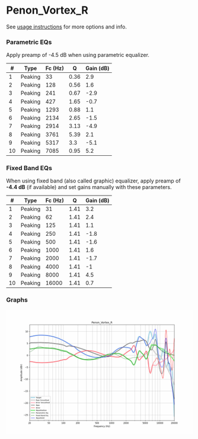 # Penon_Vortex_R
See [usage instructions](https://github.com/jaakkopasanen/AutoEq#usage) for more options and info.

### Parametric EQs
Apply preamp of -4.5 dB when using parametric equalizer.

|   # | Type    |   Fc (Hz) |    Q |   Gain (dB) |
|-----|---------|-----------|------|-------------|
|   1 | Peaking |        33 | 0.36 |         2.9 |
|   2 | Peaking |       128 | 0.56 |         1.6 |
|   3 | Peaking |       241 | 0.67 |        -2.9 |
|   4 | Peaking |       427 | 1.65 |        -0.7 |
|   5 | Peaking |      1293 | 0.88 |         1.1 |
|   6 | Peaking |      2134 | 2.65 |        -1.5 |
|   7 | Peaking |      2914 | 3.13 |        -4.9 |
|   8 | Peaking |      3761 | 5.39 |         2.1 |
|   9 | Peaking |      5317 | 3.3  |        -5.1 |
|  10 | Peaking |      7085 | 0.95 |         5.2 |

### Fixed Band EQs
When using fixed band (also called graphic) equalizer, apply preamp of **-4.4 dB** (if available) and set gains manually with these parameters.

|   # | Type    |   Fc (Hz) |    Q |   Gain (dB) |
|-----|---------|-----------|------|-------------|
|   1 | Peaking |        31 | 1.41 |         3.2 |
|   2 | Peaking |        62 | 1.41 |         2.4 |
|   3 | Peaking |       125 | 1.41 |         1.1 |
|   4 | Peaking |       250 | 1.41 |        -1.8 |
|   5 | Peaking |       500 | 1.41 |        -1.6 |
|   6 | Peaking |      1000 | 1.41 |         1.6 |
|   7 | Peaking |      2000 | 1.41 |        -1.7 |
|   8 | Peaking |      4000 | 1.41 |        -1   |
|   9 | Peaking |      8000 | 1.41 |         4.5 |
|  10 | Peaking |     16000 | 1.41 |         0.7 |

### Graphs
![](./Penon_Vortex_R.png)
